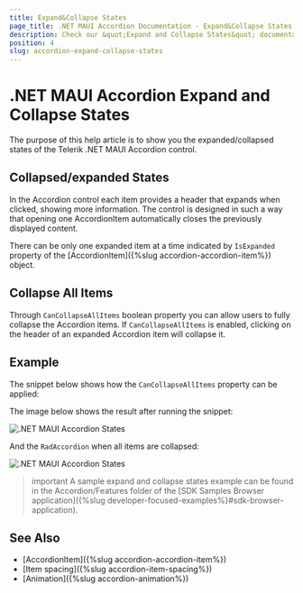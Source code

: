 ```yaml
---
title: Expand&Collapse States
page_title: .NET MAUI Accordion Documentation - Expand&Collapse States
description: Check our &quot;Expand and Collapse States&quot; documentation article for Telerik .NET MAUI Accordion control.
position: 4
slug: accordion-expand-collapse-states
---
```


# .NET MAUI Accordion Expand and Collapse States

The purpose of this help article is to show you the expanded/collapsed states of the Telerik .NET MAUI Accordion control. 

## Collapsed/expanded States

In the Accordion control each item provides a header that expands when clicked, showing more information. The control is designed in such a way that opening one AccordionItem automatically closes the previously displayed content. 

There can be only one expanded item at a time indicated by `IsExpanded` property of the [AccordionItem]({%slug accordion-accordion-item%}) object.

## Collapse All Items

Through `CanCollapseAllItems` boolean property you can allow users to fully collapse the Accordion items. If `CanCollapseAllItems` is enabled, clicking on the header of an expanded Accordion item will collapse it.

## Example

The snippet below shows how the `CanCollapseAllItems` property can be applied:

<snippet id='accordion-key-features-xaml'/>

The image below shows the result after running the snippet:

![.NET MAUI Accordion States](images/accordion_keyfeatures_1.png)

And the `RadAccordion` when all items are collapsed:

![.NET MAUI Accordion States](images/accordion_keyfeatures_2.png)

>important A sample expand and collapse states example can be found in the Accordion/Features folder of the [SDK Samples Browser application]({%slug developer-focused-examples%}#sdk-browser-application).

## See Also

- [AccordionItem]({%slug accordion-accordion-item%})
- [Item spacing]({%slug accordion-item-spacing%})
- [Animation]({%slug accordion-animation%})